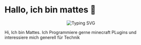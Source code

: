 # Hallo, ich bin mattes 👋

<div align="center">
  <img src="https://readme-typing-svg.herokuapp.com?font=Fira+Code&pause=1000&width=435&lines=Full-Stack+Entwickler;Open+Source+Enthusiast;Immer+am+Lernen" alt="Typing SVG" />
</div>

Hi, Ich bin Mattes.
Ich Programmiere gerne minecraft PLugins und interessiere mich generell für Technik
